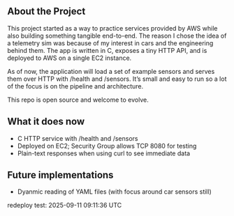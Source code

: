 ## About the Project

This project started as a way to practice services provided by AWS while also building something tangible end-to-end. The reason I chose the idea of a telemetry sim was because of my interest in cars and the engineering behind them. The app is written in C, exposes a tiny HTTP API, and is deployed to AWS on a single EC2 instance.

As of now, the application will load a set of example sensors and serves them over HTTP with /health and /sensors. It’s small and easy to run so a lot of the focus is on the pipeline and architecture.

This repo is open source and welcome to evolve. 

## What it does now
* C HTTP service with /health and /sensors
* Deployed on EC2; Security Group allows TCP 8080 for testing
* Plain-text responses when using curl to see immediate data

## Future implementations
* Dyanmic reading of YAML files (with focus around car sensors still)

redeploy test: 2025-09-11 09:11:36 UTC
